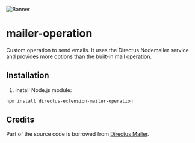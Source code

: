 ![Banner](https://user-images.githubusercontent.com/522079/158864859-0fbeae62-9d7a-4619-b35e-f8fa5f68e0c8.png)

# mailer-operation

Custom operation to send emails. It uses the Directus Nodemailer service and provides more options than the built-in mail operation.

## Installation

1. Install Node.js module:

```sh
npm install directus-extension-mailer-operation
```

## Credits

Part of the source code is borrowed from [Directus Mailer](https://github.com/ryntab/Directus-Mailer).

